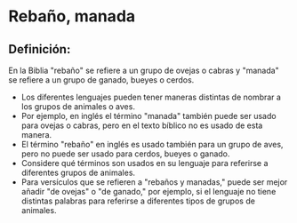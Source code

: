 # Rebaño, manada

## Definición: 

En la Biblia "rebaño" se refiere a un grupo de ovejas o cabras y "manada" se refiere a un grupo de ganado, bueyes o cerdos.

* Los diferentes lenguajes pueden tener maneras distintas de nombrar a los grupos de animales o aves.
* Por ejemplo, en inglés el término "manada" también puede ser usado para ovejas o cabras, pero en el texto bíblico no es usado de esta manera.
* El término "rebaño" en inglés es usado también para un grupo de aves, pero no puede ser usado para cerdos, bueyes o ganado.
* Considere qué términos son usados en su lenguaje para referirse a diferentes grupos de animales.
* Para versículos que se refieren a "rebaños y manadas," puede ser mejor añadir "de ovejas" o "de ganado," por ejemplo, si el lenguaje no tiene distintas palabras para referirse a diferentes tipos de grupos de animales.

